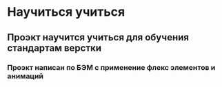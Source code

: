 # Научиться учиться

## Проэкт научится учиться для обучения стандартам верстки 

### Проэкт написан по БЭМ с применение флекс элементов и анимаций